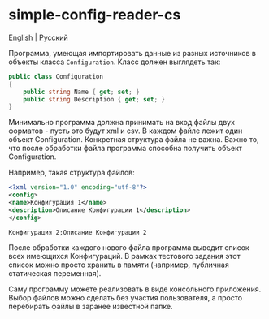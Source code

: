 # simple-config-reader-cs

[English](README.md) | [Русский](README.ru.md)

Программа, умеющая импортировать данные из разных источников в объекты класса `Configuration`.
Класс должен выглядеть так:
```C#
public class Configuration
{
    public string Name { get; set; }
    public string Description { get; set; }
}
```
Минимально программа должна принимать на вход файлы двух форматов - пусть это будут xml и csv. В каждом файле лежит один объект Configuration. Конкретная структура файла не важна. Важно то, что после обработки файла программа способна получить объект Configuration.

Например, такая структура файлов:
```XML
<?xml version="1.0" encoding="utf-8"?>
<config>
<name>Конфигурация 1</name>
<description>Описание Конфигурации 1</description>
</config>
```

```CSV
Конфигурация 2;Описание Конфигурации 2
```

После обработки каждого нового файла программа выводит список всех имеющихся Конфигураций. В рамках тестового задания этот список можно просто хранить в памяти (например, публичная статическая переменная).

Саму программу можете реализовать в виде консольного приложения. Выбор файлов можно сделать без участия пользователя, а просто перебирать файлы в заранее известной папке.
